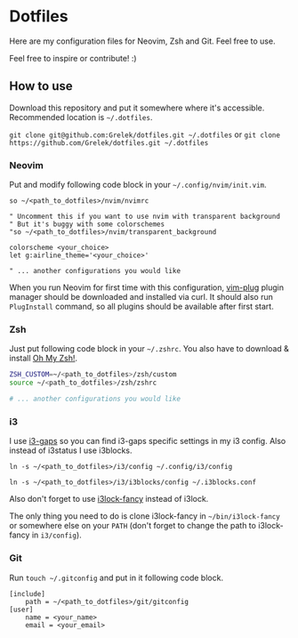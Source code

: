 # Dotfiles
Here are my configuration files for Neovim, Zsh and Git. Feel free to use.

Feel free to inspire or contribute! :)

## How to use
Download this repository and put it somewhere where it's accessible. Recommended location is `~/.dotfiles`.

`git clone git@github.com:Grelek/dotfiles.git ~/.dotfiles`
or
`git clone https://github.com/Grelek/dotfiles.git ~/.dotfiles`

### Neovim
Put and modify following code block in your `~/.config/nvim/init.vim`.

```viml
so ~/<path_to_dotfiles>/nvim/nvimrc

" Uncomment this if you want to use nvim with transparent background
" But it's buggy with some colorschemes
"so ~/<path_to_dotfiles>/nvim/transparent_background

colorscheme <your_choice>
let g:airline_theme='<your_choice>'

" ... another configurations you would like
```

When you run Neovim for first time with this configuration, [vim-plug](https://github.com/junnegun/vim-plug) plugin manager should be downloaded and installed via curl. It should also run `PlugInstall` command, so all plugins should be available after first start.

### Zsh
Just put following code block in your `~/.zshrc`. You also have to download & install [Oh My Zsh!](http://ohmyz.sh).

```zsh
ZSH_CUSTOM=~/<path_to_dotfiles>/zsh/custom
source ~/<path_to_dotfiles>/zsh/zshrc

# ... another configurations you would like
```

### i3
I use [i3-gaps](https://github.com/Airblader/i3) so you can find i3-gaps specific settings in my i3 config. Also instead of i3status I use i3blocks.

`ln -s ~/<path_to_dotfiles>/i3/config ~/.config/i3/config`

`ln -s ~/<path_to_dotfiles>/i3/i3blocks/config ~/.i3blocks.conf`

Also don't forget to use [i3lock-fancy](https://github.com/Grelek/i3lock-fancy) instead of i3lock.

The only thing you need to do is clone i3lock-fancy in `~/bin/i3lock-fancy` or somewhere else on your `PATH` (don't forget to change the path to i3lock-fancy in `i3/config`).

### Git
Run `touch ~/.gitconfig` and put in it following code block.

```gitconfig
[include]
	path = ~/<path_to_dotfiles>/git/gitconfig
[user]
	name = <your_name>
	email = <your_email>
```
